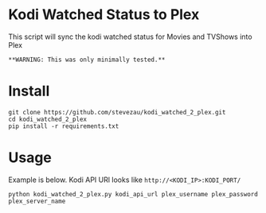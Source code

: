 # Kodi Watched Status to Plex
This script will sync the kodi watched status for Movies and TVShows into Plex

`**WARNING: This was only minimally tested.**
`
# Install
```
git clone https://github.com/stevezau/kodi_watched_2_plex.git
cd kodi_watched_2_plex
pip install -r requirements.txt
```

# Usage
Example is below. Kodi API URl looks like `http://<KODI_IP>:KODI_PORT/`
```
python kodi_watched_2_plex.py kodi_api_url plex_username plex_password plex_server_name
```
